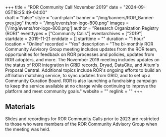 +++
title = "ROR Community Call November 2019" 
date = "2024-09-05T18:25:49-04:00"  
draft = "false" 
style = "card-plain" 
banner = "/img/banners/ROR_Banner-grey.jpg" 
thumb = "/img/events/ror-logo-800.png" 
images = ['/img/events/ror-logo-800.png']
author = "Research Organization Registry (ROR)" 
eventtypes = ["Community Calls"]
eventarchives = ["2019"]
startdate = 2019-11-21
enddate = []
starttime = ""
duration = "1 hour"
location = "Online"
recorded = "Yes"
description = "The bi-monthly ROR Community Advisory Group meeting includes updates from the ROR team, opportunities for feedback on ROR processes and policies, updates from ROR adopters, and more. The November 2019 meeting includes updates on the status of ROR integration in GRID records, Dryad, DataCite, and Altum's Proposal Central. Additional topics include ROR's ongoing efforts to build an affiliation matching service, to sync updates from GRID, and to set up a Community Curation Board. ROR is also launching a fundraising campaign to keep the service available at no charge while continuing to improve the platform and meet community goals."
website = ""
reglink = ""
+++

## Materials 

Slides and recordings for ROR Community Calls prior to 2023 are restricted to those who were members of the ROR Community Advisory Group when the meeting was held. 
